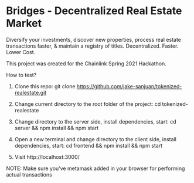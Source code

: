 

# Bridges - Decentralized Real Estate Market
Diversify your investments, discover new properties, process real estate transactions faster, & maintain a registry of titles. Decentralized. Faster. Lower Cost.

This project was created for the Chainlink Spring 2021 Hackathon.

How to test?

1. Clone this repo: git clone https://github.com/jake-sanjuan/tokenized-realestate.git 

2. Change current directory to the root folder of the project: cd tokenized-realestate 

3. Change directory to the server side, install dependencies, start: cd server && npm install && npm start 

4. Open a new terminal and change directory to the client side, install dependencies, start: cd frontend && npm install && npm start 

5. Visit http://localhost:3000/

NOTE: Make sure you've metamask added in your browser for performing actual transactions
